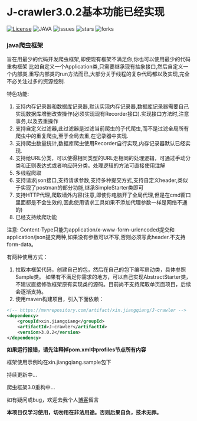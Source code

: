 # J-crawler3.0.2基本功能已经实现

[![License](https://img.shields.io/github/license/jiangqiang1996/J-crawler)](https://www.apache.org/licenses/LICENSE-2.0)
![JAVA](https://img.shields.io/badge/JAVA-11+-green.svg)
![issues](https://img.shields.io/github/issues/jiangqiang1996/J-crawler)
![stars](https://img.shields.io/github/stars/jiangqiang1996/J-crawler)
![forks](https://img.shields.io/github/forks/jiangqiang1996/J-crawler)

### java爬虫框架

旨在用最少的代码开发爬虫框架,即使现有框架不满足你,你也可以使用最少的代码重构框架
比如自定义一个Application类,只需要继承现有抽象接口,然后自定义一个内部类,重写内部类的run方法而已,大部分关于线程的复杂代码都以及实现,完全不必关注过多的资源控制.

特色功能:

1. 支持内存记录器和数据库记录器,默认实现内存记录器,数据库记录器需要自己实现数据库增删改查操作(必须实现现有Recorder接口).实现接口方法时,注意事务,以及去重操作
2. 支持自定义过滤器,此过滤器是过滤当前爬虫的子代爬虫,而不是过滤全局所有爬虫中的重复爬虫,至于全局去重,在记录器中实现.
3. 支持爬虫数量统计,数据库爬虫使用Recorder自行实现,内存记录器默认已经实现.
4. 支持给URL分类，可以使得相同类型的URL走相同的处理逻辑，可通过手动分类和正则表达式或者响应码分类。处理逻辑的方法可直接使用注解
5. 多线程爬取
6. 支持请求json接口,支持请求参数,支持多种提交方式,支持自定义header,类似于实现了postman的部分功能,继承SimpleStarter类即可
7. 支持HTTP代理,爬取墙外内容(注意,即使你电脑开了全局代理,但是在cmd窗口里面都是不会生效的,因此使用请求工具如果不添加代理参数一样是网络不通的)
8. 已经支持续爬功能

注意:
Content-Type只能为application/x-www-form-urlencoded提交和application/json提交两种,如果没有参数可以不写,否则必须写此header.不支持form-data。

有两种使用方式：
1. 拉取本框架代码，创建自己的包，然后在自己的包下编写启动类，具体参照Sample类。
如果有不满足你需求的地方，可以自己实现AbstractStarter类，不建议直接修改框架原有实现类的源码。目前尚不支持爬取单页面项目，后续会逐渐支持。
2. 使用maven构建项目，引入下面依赖：
```XML
<!-- https://mvnrepository.com/artifact/xin.jiangqiang/J-crawler -->
<dependency>
    <groupId>xin.jiangqiang</groupId>
    <artifactId>J-crawler</artifactId>
    <version>3.0.2</version>
</dependency>
```

**如果运行报错，请先注释掉pom.xml中profiles节点所有内容**

框架使用示例均在xin.jiangqiang.sample包下

持续更新中...

爬虫框架3.0重构中...

如有疑问或bug，欢迎去我个人[博客](https://www.qianyi.xin)留言

**本项目仅学习使用，切勿用在非法用途。否则后果自负，技术无罪。**
